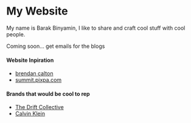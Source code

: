 # My Website
My name is Barak Binyamin, I like to share and craft cool stuff with cool people.

Coming soon... get emails for the blogs

#### Website Inpiration
- [brendan calton](https://www.brendancaltonphotography.com/)
- [summit.pixpa.com](https://summit.pixpa.com/)

#### Brands that would be cool to rep
- [The Drift Collective](https://thedriftcollective.com/)
- [Calvin Klein]()